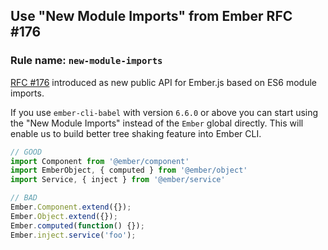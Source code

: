 ## Use "New Module Imports" from Ember RFC #176

### Rule name: `new-module-imports`

[RFC #176](https://github.com/emberjs/rfcs/pull/176) introduced as new public
API for Ember.js based on ES6 module imports.

If you use `ember-cli-babel` with version `6.6.0` or above you can start using
the "New Module Imports" instead of the `Ember` global directly. This will
enable us to build better tree shaking feature into Ember CLI.

```javascript
// GOOD
import Component from '@ember/component'
import EmberObject, { computed } from '@ember/object'
import Service, { inject } from '@ember/service'

// BAD
Ember.Component.extend({});
Ember.Object.extend({});
Ember.computed(function() {});
Ember.inject.service('foo');
```
